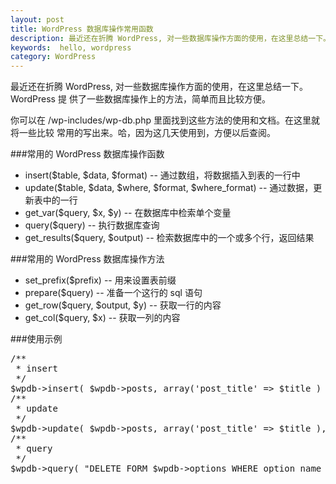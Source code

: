 ```yaml
---
layout: post
title: WordPress 数据库操作常用函数
description: 最近还在折腾 WordPress, 对一些数据库操作方面的使用，在这里总结一下。WordPress 提供了一些数据库操作上的方法，简单而且比较方便。
keywords:  hello, wordpress
category: WordPress
---
```

最近还在折腾 WordPress, 对一些数据库操作方面的使用，在这里总结一下。WordPress 提
供了一些数据库操作上的方法，简单而且比较方便。

你可以在 /wp-includes/wp-db.php 里面找到这些方法的使用和文档。在这里就将一些比较
常用的写出来。哈，因为这几天使用到，方便以后查阅。

###常用的 WordPress 数据库操作函数

* insert($table, $data, $format) -- 通过数组，将数据插入到表的一行中
* update($table, $data, $where, $format, $where_format) -- 通过数据，更新表中的一行
* get_var($query, $x, $y) -- 在数据库中检索单个变量
* query($query) -- 执行数据库查询
* get_results($query, $output) -- 检索数据库中的一个或多个行，返回结果

###常用的 WordPress 数据库操作方法

* set_prefix($prefix) -- 用来设置表前缀
* prepare($query) -- 准备一个这行的 sql 语句
* get_row($query, $output, $y) -- 获取一行的内容
* get_col($query, $x) -- 获取一列的内容

###使用示例
<pre class="js" name="colorcode">
/**
 * insert
 */
$wpdb->insert( $wpdb->posts, array('post_title' => $title ) );
/**
 * update
 */
$wpdb->update( $wpdb->posts, array('post_title' => $title ), array( 'ID' => $id) );
/**
 * query
 */
$wpdb->query( "DELETE FORM $wpdb->options WHERE option_name = '$name'" );
</pre>
